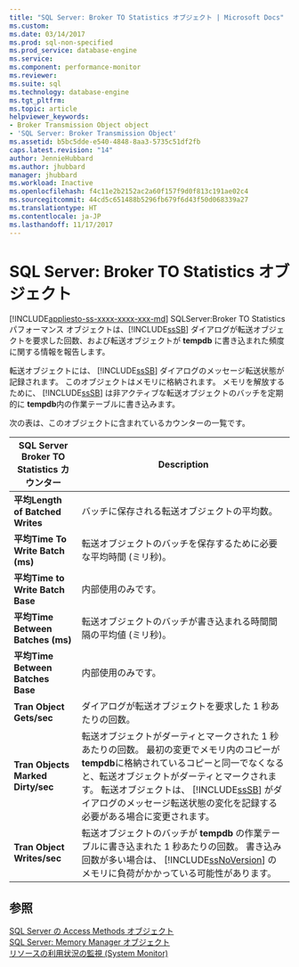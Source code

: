 ```yaml
---
title: "SQL Server: Broker TO Statistics オブジェクト | Microsoft Docs"
ms.custom: 
ms.date: 03/14/2017
ms.prod: sql-non-specified
ms.prod_service: database-engine
ms.service: 
ms.component: performance-monitor
ms.reviewer: 
ms.suite: sql
ms.technology: database-engine
ms.tgt_pltfrm: 
ms.topic: article
helpviewer_keywords:
- Broker Transmission Object object
- 'SQL Server: Broker Transmission Object'
ms.assetid: b5bc5dde-e540-4848-8aa3-5735c51df2fb
caps.latest.revision: "14"
author: JennieHubbard
ms.author: jhubbard
manager: jhubbard
ms.workload: Inactive
ms.openlocfilehash: f4c11e2b2152ac2a60f157f9d0f813c191ae02c4
ms.sourcegitcommit: 44cd5c651488b5296fb679f6d43f50d068339a27
ms.translationtype: HT
ms.contentlocale: ja-JP
ms.lasthandoff: 11/17/2017
---
```

# <a name="sql-server-broker-to-statistics-object"></a>SQL Server: Broker TO Statistics オブジェクト
[!INCLUDE[appliesto-ss-xxxx-xxxx-xxx-md](../../includes/appliesto-ss-xxxx-xxxx-xxx-md.md)] SQLServer:Broker TO Statistics パフォーマンス オブジェクトは、[!INCLUDE[ssSB](../../includes/sssb-md.md)] ダイアログが転送オブジェクトを要求した回数、および転送オブジェクトが **tempdb** に書き込まれた頻度に関する情報を報告します。  
  
 転送オブジェクトには、 [!INCLUDE[ssSB](../../includes/sssb-md.md)] ダイアログのメッセージ転送状態が記録されます。 このオブジェクトはメモリに格納されます。 メモリを解放するために、 [!INCLUDE[ssSB](../../includes/sssb-md.md)] は非アクティブな転送オブジェクトのバッチを定期的に **tempdb**内の作業テーブルに書き込みます。  
  
 次の表は、このオブジェクトに含まれているカウンターの一覧です。  
  
|SQL Server Broker TO Statistics カウンター|Description|  
|----------------------------------------------|-----------------|  
|**平均Length of Batched Writes**|バッチに保存される転送オブジェクトの平均数。|  
|**平均Time To Write Batch (ms)**|転送オブジェクトのバッチを保存するために必要な平均時間 (ミリ秒)。|  
|**平均Time to Write Batch Base**|内部使用のみです。|
|**平均Time Between Batches (ms)**|転送オブジェクトのバッチが書き込まれる時間間隔の平均値 (ミリ秒)。|  
|**平均Time Between Batches Base**|内部使用のみです。| 
|**Tran Object Gets/sec**|ダイアログが転送オブジェクトを要求した 1 秒あたりの回数。|  
|**Tran Objects Marked Dirty/sec**|転送オブジェクトがダーティとマークされた 1 秒あたりの回数。 最初の変更でメモリ内のコピーが **tempdb**に格納されているコピーと同一でなくなると、転送オブジェクトがダーティとマークされます。 転送オブジェクトは、 [!INCLUDE[ssSB](../../includes/sssb-md.md)] がダイアログのメッセージ転送状態の変化を記録する必要がある場合に変更されます。|  
|**Tran Object Writes/sec**|転送オブジェクトのバッチが **tempdb** の作業テーブルに書き込まれた 1 秒あたりの回数。 書き込み回数が多い場合は、 [!INCLUDE[ssNoVersion](../../includes/ssnoversion-md.md)] のメモリに負荷がかかっている可能性があります。|  
  
## <a name="see-also"></a>参照  
 [SQL Server の Access Methods オブジェクト](../../relational-databases/performance-monitor/sql-server-access-methods-object.md)   
 [SQL Server: Memory Manager オブジェクト](../../relational-databases/performance-monitor/sql-server-memory-manager-object.md)   
 [リソースの利用状況の監視 &#40;System Monitor&#41;](../../relational-databases/performance-monitor/monitor-resource-usage-system-monitor.md)  
  
  
